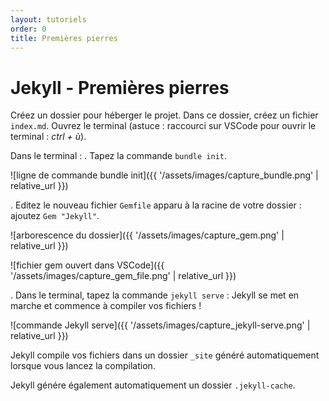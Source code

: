 ```yaml
---
layout: tutoriels
order: 0
title: Premières pierres
---
```

<!-- Balise order qui nous permet ici d'indexer les tutos afin de faire fonctionner la pagination
-->

# Jekyll - Premières pierres

Créez un dossier pour héberger le projet. Dans ce dossier, créez un fichier `index.md`.
Ouvrez le terminal (astuce : raccourci sur VSCode pour ouvrir le terminal : *ctrl + ù*).


Dans le terminal :
. Tapez la commande `bundle init`.

![ligne de commande bundle init]({{ '/assets/images/capture_bundle.png' | relative_url }}) 


. Editez le nouveau fichier `Gemfile` apparu à la racine de votre dossier : ajoutez `Gem "Jekyll"`.

![arborescence du dossier]({{ '/assets/images/capture_gem.png' | relative_url }})

![fichier gem ouvert dans VSCode]({{ '/assets/images/capture_gem_file.png' | relative_url }})


. Dans le terminal, tapez la commande `jekyll serve` : Jekyll se met en marche et commence à compiler vos fichiers !

![commande Jekyll serve]({{ '/assets/images/capture_jekyll-serve.png' | relative_url }})

Jekyll compile vos fichiers dans un dossier `_site` généré automatiquement lorsque vous lancez la compilation. 


Jekyll génére également automatiquement un dossier `.jekyll-cache`.
